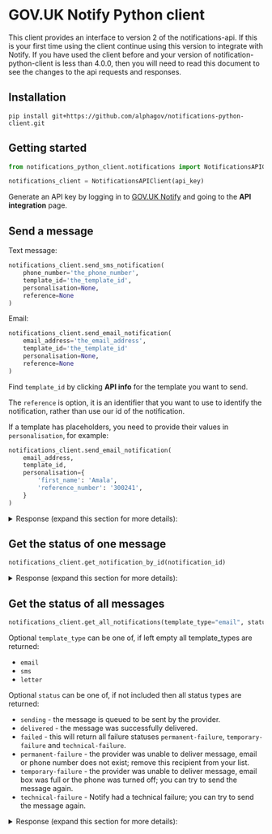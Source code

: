 # GOV.UK Notify Python client
This client provides an interface to version 2 of the notifications-api. If this is your first time using the client continue using this version to integrate with Notify. 
If you have used the client before and your version of notification-python-client is less than 4.0.0, then you will need to read this document to see the changes to the api requests and responses.

## Installation

```shell
pip install git+https://github.com/alphagov/notifications-python-client.git
```

## Getting started

```python
from notifications_python_client.notifications import NotificationsAPIClient

notifications_client = NotificationsAPIClient(api_key)
```

Generate an API key by logging in to
[GOV.UK Notify](https://www.notifications.service.gov.uk) and going to
the **API integration** page.

## Send a message

Text message:

```python
notifications_client.send_sms_notification(
    phone_number='the_phone_number', 
    template_id='the_template_id', 
    personalisation=None, 
    reference=None
)
```
Email:

```python
notifications_client.send_email_notification(
    email_address='the_email_address',
    template_id='the_template_id'
    personalisation=None, 
    reference=None
)
```

Find `template_id` by clicking **API info** for the template you want to send.

The `reference` is option, it is an identifier that you want to use to identify the notification, rather than use our id of the notification.

If a template has placeholders, you need to provide their values in `personalisation`,
for example:

```python
notifications_client.send_email_notification(
    email_address,
    template_id,
    personalisation={
        'first_name': 'Amala',
        'reference_number': '300241',
    }
)
```

<details> 
    <summary>
        Response (expand this section for more details):
    </summary>

<table>
  <thead>
    <tr>
        <td>Status
        </td>
        <td>Body
        </td>
    </tr>
  </thead>
  <tbody>
    <tr>
        <td>201
        </td>
        <td>
<pre>
{
  "id":"unique_id"
  "reference": None or "the reference you gave"
  "content": {
        "body": "Dear Bill, your licence is due for renewal on 3 January 2016.",
        "from_email": "your from email address",
        "subject": "Licence renewal"
        }
  "uri": "https://api.notifications.service.gov.uk/v2/notifications/unique_id"
  "template": {
        "id": "unique_id_of_template",
        "version": 1,
        "uri": "https://api.notificaitons.service.gov.uk/service/your_service_id/templates/unique_id_of_template"
        }
  }
}
</pre> 
        </td>
    </tr>
  </tbody>
<thead>
    <tr>
        <td>Exception
        </td>
        <td>Attributes available on the exception
        </td>
    </tr>
  </thead>
  <tbody>
    <tr>
    <tr>
        <td>HTTPError 
        </td>
        <td>
<pre>
status_code: 429
message: [{
            "error": "TooManyRequestsError",
            "message": "Exceeded send limits (50) for today"
           }
          ]
response: {
            "status_code": 429,
            "errors": [{
                        "error": "TooManyRequestsError",
                        "message": "Exceeded send limits (50) for today"
                       }
                     ]
          }
</pre>
        </td>
    </tr>
        <tr>
        <td>HTTPError
        </td>
        <td>
<pre>
status_code: 400
message: [{
             "error": "BadRequestError",
             "message": "Can"t send to this recipient using a team-only API key"
          ]}
response: {
            "status_code":"400",
            "errors":[{
                         "error": "BadRequestError",
                         "message": "Can"t send to this recipient using a team-only API key"
                      ]}
           }
</pre>
        </td>
    </tr>
        </tr>
        <tr>
        <td>HTTPError
        </td>
        <td>
<pre>
status_code: 400
message: [{
             "error": "BadRequestError",
             "message": "Can"t send to this recipient when service is in trial mode - see https://www.notifications.service.gov.uk/trial-mode"
         ]
response: {   
            "status_code":"400",
            "errors":[{
                         "error": "BadRequestError",
                         "message": "Can"t send to this recipient when service is in trial mode - see https://www.notifications.service.gov.uk/trial-mode"
                     ]
          }
</pre>
        </td>
    </tr>
  </tbody>
</table>

</details> 


## Get the status of one message

```python
notifications_client.get_notification_by_id(notification_id)
```

<details> 
    <summary>
        Response (expand this section for more details):
    </summary>
<table>
  <thead>
    <tr>
        <td>Status
        </td>
        <td>Body
        </td>
    </tr>
  </thead>
  <tbody>
    <tr>
        <td>200
        </td>
        <td>

<pre>
{
    "id": "notify_id", # required
    "reference": "client reference", # optional
    "email_address": "email address",  # required for emails
    "phone_number": "phone number",  # required for sms
    "line_1": "full name of a person or company", # required for letter
    "line_2": "123 The Street", # optional
    "line_3": "Some Area", # optional
    "line_4": "Some Town", # optional
    "line_5": "Some county", # optional
    "line_6": "Something else", # optional
    "postcode": "postcode", # required for letter
    "type": "sms|letter|email", # required
    "status": "current status", # required
    "template": {
                    "version": 1 # template version num # required
                    "id": 1 # template id # required
                    "uri": "/template/{id}/{version}", # required
                },
	"created_at": "created at", # required
	"sent_at": " sent to provider at", # optional
}
</pre> 

 </td>
 </tr>
 <tr>
   <td>HTTPError</td>
    <td>
<pre>
Attributes available on exception class:
status_code: 400
message: [
    {
        "error": "ValidationError",
        "message": "id is a required"
     }
]
response: {
               "status_code":"400",
                "errors":[
                    {
                        "error": "ValidationError",
                        "message": "id is a required"
                     }
                ]
            }    
</pre>
        </td>
    </tr>
        <tr>
        <td>HTTPError
        </td>
        <td>
<pre>
Attributes available on exception class:
status_code: 400
message: [
            {
              "error": "NoResultFound",
              "message": "No result found"
            }
         ]
response: {
              "status_code": 404
              "errors": [
                {
                  "error": "NoResultFound",
                  "message": "No result found"
                }
              ]
            }
</pre>
        </td>
    </tr>

  </tbody>
</table>


</details> 



## Get the status of all messages

```python
notifications_client.get_all_notifications(template_type="email", status="sending")
```
Optional `template_type` can be one of, if left empty all template_types are returned:

* `email`
* `sms`
* `letter`

Optional `status` can be one of, if not included then all status types are returned:

* `sending` - the message is queued to be sent by the provider.
* `delivered` - the message was successfully delivered.
* `failed` - this will return all failure statuses `permanent-failure`, `temporary-failure` and `technical-failure`.
* `permanent-failure` - the provider was unable to deliver message, email or phone number does not exist; remove this recipient from your list. 
* `temporary-failure` - the provider was unable to deliver message, email box was full or the phone was turned off; you can try to send the message again.
* `technical-failure` - Notify had a technical failure; you can try to send the message again.



<details> 
    <summary>
        Response (expand this section for more details):
    </summary>
<table>
  <thead>
    <tr>
        <td>Status
        </td>
        <td>Body
        </td>
    </tr>
  </thead>
  <tbody>
    <tr>
        <td>201
        </td>
        <td>
<pre>
{"notifications":
  [{
         "id": "notify_id", # required
         "reference": "client reference", # optional
         "email_address": "email address",  # required for emails
         "phone_number": "phone number",  # required for sms
         "line_1": "full name of a person or company", # required for letter
         "line_2": "123 The Street", # optional
         "line_3": "Some Area", # optional
         "line_4": "Some Town", # optional
         "line_5": "Some county", # optional
         "line_6": "Something else", # optional
         "postcode": "postcode", # required for letter
         "type": "sms | letter | email", # required
         "status": sending | delivered | permanent-failure | temporary-failure | technical-failure # required
         "template": {
                         "version": 1 # template version num # required
                         "id": 1 # template id # required
                         "uri": "/template/{id}/{version}", # required
                     },
         "created_at": "created at", # required
         "sent_at": " sent to provider at", # optional
    },
    …
  ],
  "links": {
    "current": "/notifications?template_type=sms&status=delivered",
    "next": "/notifications?other_than=last_id_in_list&template_type=sms&status=delivered"
  }
}
</pre> 
        </td>
    </tr>
    <tr>
        <td>HTTPError
        </td>
        <td>
<pre>
Attributes available on exception class:
status_code: 404
message: [
            {
              "error": "NoResultFound",
              "message": "No result found"
            }
          ]
response: {
              "status_code": 404
              "errors": [
                {
                  "error": "NoResultFound",
                  "message": "No result found"
                }
              ]
           }
</pre>
        </td>
        <tr>
        <td>HTTPError
        </td>
        <td>
<pre>
Attributes available on exception class:
status_code: 400
message: [
            {'error': 'ValidationError',
             'message': 'bad status is not one of [created, sending, delivered, pending, failed, technical-failure, temporary-failure, permanent-failure]'
             }
          ]
response: {
                "status_code": 400,
                "errors": [
                            {'error': 'ValidationError',
                             'message': 'bad status is not one of [created, sending, delivered, pending, failed, technical-failure, temporary-failure, permanent-failure]'
                             }
                             ]
           }
</pre>
        </td>
    </tr>
    </tr>

  </tbody>
</table>

</details> 
